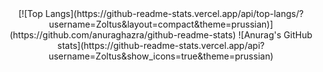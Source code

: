 <div align="center">
  [![Top Langs](https://github-readme-stats.vercel.app/api/top-langs/?username=Zoltus&layout=compact&theme=prussian)](https://github.com/anuraghazra/github-readme-stats)
 ![Anurag's GitHub stats](https://github-readme-stats.vercel.app/api?username=Zoltus&show_icons=true&theme=prussian)

  
<!---
</div>
<a href="https://github.com/anuraghazra/github-readme-stats">
  <img align="center" src="https://github-readme-stats.vercel.app/api/pin/?username=anuraghazra&repo=github-readme-stats" />
</a>
<a href="https://github.com/anuraghazra/convoychat">
  <img align="center" src="https://github-readme-stats.vercel.app/api/pin/?username=anuraghazra&repo=convoychat" />
</a>
